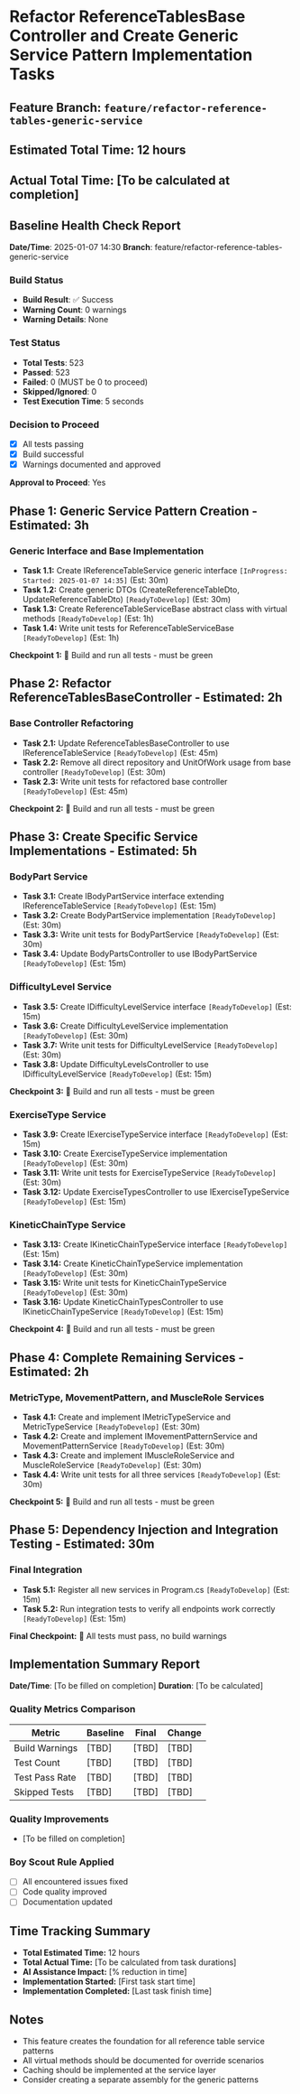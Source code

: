 # Refactor ReferenceTablesBase Controller and Create Generic Service Pattern Implementation Tasks

## Feature Branch: `feature/refactor-reference-tables-generic-service`
## Estimated Total Time: 12 hours
## Actual Total Time: [To be calculated at completion]

## Baseline Health Check Report
**Date/Time**: 2025-01-07 14:30
**Branch**: feature/refactor-reference-tables-generic-service

### Build Status
- **Build Result**: ✅ Success
- **Warning Count**: 0 warnings
- **Warning Details**: None

### Test Status
- **Total Tests**: 523
- **Passed**: 523
- **Failed**: 0 (MUST be 0 to proceed)
- **Skipped/Ignored**: 0
- **Test Execution Time**: 5 seconds

### Decision to Proceed
- [x] All tests passing
- [x] Build successful
- [x] Warnings documented and approved

**Approval to Proceed**: Yes

## Phase 1: Generic Service Pattern Creation - Estimated: 3h

### Generic Interface and Base Implementation
- **Task 1.1:** Create IReferenceTableService<T> generic interface `[InProgress: Started: 2025-01-07 14:35]` (Est: 30m)
- **Task 1.2:** Create generic DTOs (CreateReferenceTableDto<T>, UpdateReferenceTableDto<T>) `[ReadyToDevelop]` (Est: 30m)
- **Task 1.3:** Create ReferenceTableServiceBase<T> abstract class with virtual methods `[ReadyToDevelop]` (Est: 1h)
- **Task 1.4:** Write unit tests for ReferenceTableServiceBase `[ReadyToDevelop]` (Est: 1h)

**Checkpoint 1:** 🛑 Build and run all tests - must be green

## Phase 2: Refactor ReferenceTablesBaseController - Estimated: 2h

### Base Controller Refactoring
- **Task 2.1:** Update ReferenceTablesBaseController to use IReferenceTableService<T> `[ReadyToDevelop]` (Est: 45m)
- **Task 2.2:** Remove all direct repository and UnitOfWork usage from base controller `[ReadyToDevelop]` (Est: 30m)
- **Task 2.3:** Write unit tests for refactored base controller `[ReadyToDevelop]` (Est: 45m)

**Checkpoint 2:** 🛑 Build and run all tests - must be green

## Phase 3: Create Specific Service Implementations - Estimated: 5h

### BodyPart Service
- **Task 3.1:** Create IBodyPartService interface extending IReferenceTableService<BodyPart> `[ReadyToDevelop]` (Est: 15m)
- **Task 3.2:** Create BodyPartService implementation `[ReadyToDevelop]` (Est: 30m)
- **Task 3.3:** Write unit tests for BodyPartService `[ReadyToDevelop]` (Est: 30m)
- **Task 3.4:** Update BodyPartsController to use IBodyPartService `[ReadyToDevelop]` (Est: 15m)

### DifficultyLevel Service
- **Task 3.5:** Create IDifficultyLevelService interface `[ReadyToDevelop]` (Est: 15m)
- **Task 3.6:** Create DifficultyLevelService implementation `[ReadyToDevelop]` (Est: 30m)
- **Task 3.7:** Write unit tests for DifficultyLevelService `[ReadyToDevelop]` (Est: 30m)
- **Task 3.8:** Update DifficultyLevelsController to use IDifficultyLevelService `[ReadyToDevelop]` (Est: 15m)

**Checkpoint 3:** 🛑 Build and run all tests - must be green

### ExerciseType Service
- **Task 3.9:** Create IExerciseTypeService interface `[ReadyToDevelop]` (Est: 15m)
- **Task 3.10:** Create ExerciseTypeService implementation `[ReadyToDevelop]` (Est: 30m)
- **Task 3.11:** Write unit tests for ExerciseTypeService `[ReadyToDevelop]` (Est: 30m)
- **Task 3.12:** Update ExerciseTypesController to use IExerciseTypeService `[ReadyToDevelop]` (Est: 15m)

### KineticChainType Service
- **Task 3.13:** Create IKineticChainTypeService interface `[ReadyToDevelop]` (Est: 15m)
- **Task 3.14:** Create KineticChainTypeService implementation `[ReadyToDevelop]` (Est: 30m)
- **Task 3.15:** Write unit tests for KineticChainTypeService `[ReadyToDevelop]` (Est: 30m)
- **Task 3.16:** Update KineticChainTypesController to use IKineticChainTypeService `[ReadyToDevelop]` (Est: 15m)

**Checkpoint 4:** 🛑 Build and run all tests - must be green

## Phase 4: Complete Remaining Services - Estimated: 2h

### MetricType, MovementPattern, and MuscleRole Services
- **Task 4.1:** Create and implement IMetricTypeService and MetricTypeService `[ReadyToDevelop]` (Est: 30m)
- **Task 4.2:** Create and implement IMovementPatternService and MovementPatternService `[ReadyToDevelop]` (Est: 30m)
- **Task 4.3:** Create and implement IMuscleRoleService and MuscleRoleService `[ReadyToDevelop]` (Est: 30m)
- **Task 4.4:** Write unit tests for all three services `[ReadyToDevelop]` (Est: 30m)

**Checkpoint 5:** 🛑 Build and run all tests - must be green

## Phase 5: Dependency Injection and Integration Testing - Estimated: 30m

### Final Integration
- **Task 5.1:** Register all new services in Program.cs `[ReadyToDevelop]` (Est: 15m)
- **Task 5.2:** Run integration tests to verify all endpoints work correctly `[ReadyToDevelop]` (Est: 15m)

**Final Checkpoint:** 🛑 All tests must pass, no build warnings

## Implementation Summary Report
**Date/Time**: [To be filled on completion]
**Duration**: [To be calculated]

### Quality Metrics Comparison
| Metric | Baseline | Final | Change |
|--------|----------|-------|--------|
| Build Warnings | [TBD] | [TBD] | [TBD] |
| Test Count | [TBD] | [TBD] | [TBD] |
| Test Pass Rate | [TBD] | [TBD] | [TBD] |
| Skipped Tests | [TBD] | [TBD] | [TBD] |

### Quality Improvements
- [To be filled on completion]

### Boy Scout Rule Applied
- [ ] All encountered issues fixed
- [ ] Code quality improved
- [ ] Documentation updated

## Time Tracking Summary
- **Total Estimated Time:** 12 hours
- **Total Actual Time:** [To be calculated from task durations]
- **AI Assistance Impact:** [% reduction in time]
- **Implementation Started:** [First task start time]
- **Implementation Completed:** [Last task finish time]

## Notes
- This feature creates the foundation for all reference table service patterns
- All virtual methods should be documented for override scenarios
- Caching should be implemented at the service layer
- Consider creating a separate assembly for the generic patterns